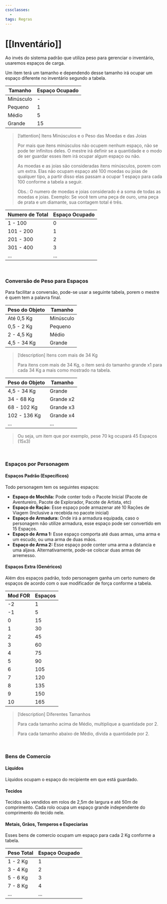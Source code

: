 ```yaml
---
cssclasses:
  - 
tags: Regras
---
```

# [[Inventário]]

Ao invés do sistema padrão que utiliza peso para gerenciar o inventário, usaremos espaços de carga.

Um item terá um tamanho e dependendo desse tamanho irá ocupar um espaço diferente no inventário segundo a tabela.

| Tamanho   | Espaço Ocupado |
| --------- | -------------- |
| Minúsculo | -              |
| Pequeno   | 1              |
| Médio     | 5              |
| Grande    | 15             |

> [!attention] Itens Minúsculos e o Peso das Moedas e das Joias
> 
> Por mais que itens minúsculos não ocupem nenhum espaço, não se pode ter infinitos deles. O mestre irá definir se a quantidade e o modo de ser guardar esses item irá ocupar algum espaço ou não.
> 
> As moedas e as joias são consideradas itens minúsculos, porem com um extra. Elas não ocupam espaço até 100 moedas ou joias de qualquer tipo, a partir disso elas passam a ocupar 1 espaço para cada 100 conforme a tabela a seguir.
> 
> Obs.: O numero de moedas e joias considerado é a soma de todas as moedas e joias. Exemplo: Se você tem uma peça de ouro, uma peça de prata e um diamante, sua contagem total é três.
> 
| Numero de Total | Espaço Ocupado |
| --------------- | -------------- |
| 1 - 100         | 0              |
| 101 - 200       | 1              |
| 201 - 300       | 2              |
| 301 - 400       | 3              |
| ...             | ...            |

**⠀**
### Conversão de Peso para Espaços
Para facilitar a conversão, pode-se usar a seguinte tabela, porem o mestre é quem tem a palavra final.

| Peso do Objeto  | Tamanho   |
| --------------- | --------- |
| Até 0,5 Kg      | Minúsculo |
| 0,5 - 2 Kg      | Pequeno   |
| 2 - 4,5 Kg      | Médio     |
| 4,5 - 34 Kg     | Grande    |

> [!description] Itens com mais de 34 Kg
> 
> Para itens com mais de 34 Kg, o item será do tamanho grande x1 para cada 34 Kg a mais como mostrado na tabela.
> 
| Peso do Objeto | Tamanho   |
| -------------- | --------- |
| 4,5 - 34 Kg    | Grande    |
| 34 - 68 Kg     | Grande x2 |
| 68 - 102 Kg    | Grande x3 |
| 102 - 136 Kg   | Grande x4 |
| ...            | ...       |
>
> Ou seja, um item que por exemplo, pese 70 kg ocupará 45 Espaços (15x3)

**⠀**

### Espaços por Personagem
#### Espaços Padrão (Específicos)
Todo personagem tem os seguintes espaços:

- **Espaço de Mochila:** Pode conter todo o Pacote Inicial (Pacote de Aventureiro, Pacote de Explorador, Pacote de Artista, etc)
- **Espaço de Ração:** Esse espaço pode armazenar até 10 Rações de Viagem (Inclusive a recebida no pacote inicial)
- **Espaço de Armadura:** Onde irá a armadura equipada, caso o personagem não utilize armadura, esse espaço pode ser convertido em 15 Espaços.
- **Espaço de Arma 1:** Esse espaço comporta até duas armas, uma arma e um escudo, ou uma arma de duas mãos.
- **Espaço de Arma 2:** Esse espaço pode conter uma arma a distancia e uma aljava. Alternativamente, pode-se colocar duas armas de arremesso.

#### Espaços Extra (Genéricos)
Além dos espaços padrão, todo personagem ganha um certo numero de espaços de acordo com o sue modificador de força conforme a tabela.

| Mod FOR | Espaços |
| ------- | ------- |
| -2      | 1       |
| -1      | 5       |
| 0       | 15      |
| 1       | 30      |
| 2       | 45      |
| 3       | 60      |
| 4       | 75      |
| 5       | 90      |
| 6       | 105     |
| 7       | 120     |
| 8       | 135     |
| 9       | 150     |
| 10      | 165     |

> [!description] Diferentes Tamanhos
> 
> Para cada tamanho acima de Médio, multiplique a quantidade por 2.
> 
> Para cada tamanho abaixo de Médio, divida a quantidade por 2.

**⠀**

### Bens de Comercio
#### Líquidos

Líquidos ocupam o espaço do recipiente em que está guardado.

#### Tecidos

Tecidos são vendidos em rolos de 2,5m de largura e até 50m de comprimento. Cada rolo ocupa um espaço grande independente do comprimento do tecido nele.

#### Metais, Grãos, Temperos e Especiarias

Esses bens de comercio ocupam um espaço para cada 2 Kg conforme a tabela.

| Peso Total | Espaço Ocupado |
| ---------- | -------------- |
| 1 - 2 Kg   | 1              |
| 3 - 4 Kg   | 2              |
| 5 - 6 Kg   | 3              |
| 7 - 8 Kg   | 4              |
| ...        | ...            |
